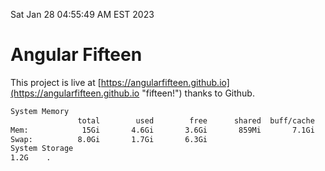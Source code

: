 Sat Jan 28 04:55:49 AM EST 2023

# Angular Fifteen


This project is live at [https://angularfifteen.github.io](https://angularfifteen.github.io "fifteen!") thanks to Github.

```bash
System Memory
               total        used        free      shared  buff/cache   available
Mem:            15Gi       4.6Gi       3.6Gi       859Mi       7.1Gi       9.6Gi
Swap:          8.0Gi       1.7Gi       6.3Gi
System Storage
1.2G	.
